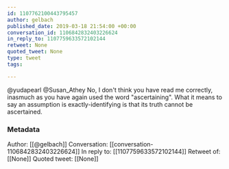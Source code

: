 ```yaml
---
id: 1107762100443795457
author: gelbach
published_date: 2019-03-18 21:54:00 +00:00
conversation_id: 1106842832403226624
in_reply_to: 1107759633572102144
retweet: None
quoted_tweet: None
type: tweet
tags:

---
```


@yudapearl @Susan_Athey No, I don't think you have read me correctly, inasmuch as you have again used the word "ascertaining". What it means to say an assumption is exactly-identifying is that its truth cannot be ascertained.

### Metadata

Author: [[@gelbach]]
Conversation: [[conversation-1106842832403226624]]
In reply to: [[1107759633572102144]]
Retweet of: [[None]]
Quoted tweet: [[None]]
